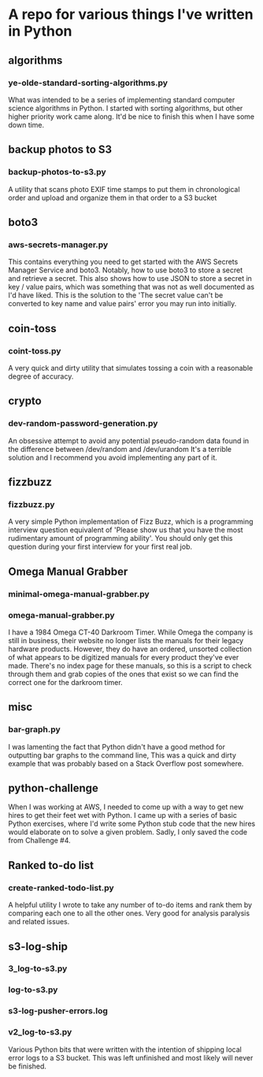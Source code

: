 # A repo for various things I've written in Python

## algorithms
### ye-olde-standard-sorting-algorithms.py
What was intended to be a series of implementing standard computer science algorithms in Python.
I started with sorting algorithms, but other higher priority work came along.
It'd be nice to finish this when I have some down time.

## backup photos to S3
### backup-photos-to-s3.py
A utility that scans photo EXIF time stamps to put them in chronological order and upload and organize them in that order to a S3 bucket

## boto3
### aws-secrets-manager.py
This contains everything you need to get started with the AWS Secrets Manager Service and boto3.
Notably, how to use boto3 to store a secret and retrieve a secret.
This also shows how to use JSON to store a secret in key / value pairs, which was something that was not as well documented as I'd have liked.
This is the solution to the 'The secret value can't be converted to key name and value pairs' error you may run into initially.

## coin-toss
### coint-toss.py
A very quick and dirty utility that simulates tossing a coin with a reasonable degree of accuracy.

## crypto
### dev-random-password-generation.py
An obsessive attempt to avoid any potential pseudo-random data found in the difference between /dev/random and /dev/urandom
It's a terrible solution and I recommend you avoid implementing any part of it.

## fizzbuzz
### fizzbuzz.py
A very simple Python implementation of Fizz Buzz, which is a programming interview question equivalent of 'Please show us that you have the most rudimentary amount of programming ability'. You should only get this question during your first interview for your first real job.

## Omega Manual Grabber
### minimal-omega-manual-grabber.py
### omega-manual-grabber.py
I have a 1984 Omega CT-40 Darkroom Timer. While Omega the company is still in business, their website no longer lists the manuals for their legacy hardware products.
However, they do have an ordered, unsorted collection of what appears to be digitized manuals for every product they've ever made. There's no index page for these manuals,
so this is a script to check through them and grab copies of the ones that exist so we can find the correct one for the darkroom timer.

## misc
### bar-graph.py
I was lamenting the fact that Python didn't have a good method for outputting bar graphs to the command line,
This was a quick and dirty example that was probably based on a Stack Overflow post somewhere.

## python-challenge
When I was working at AWS, I needed to come up with a way to get new hires to get their feet wet with Python.
I came up with a series of basic Python exercises, where I'd write some Python stub code that the new hires would elaborate on to solve a given problem.
Sadly, I only saved the code from Challenge \#4.

## Ranked to-do list
### create-ranked-todo-list.py
A helpful utility I wrote to take any number of to-do items and rank them by comparing each one to all the other ones. Very good for analysis paralysis and related issues.

## s3-log-ship
### 3_log-to-s3.py
### log-to-s3.py
### s3-log-pusher-errors.log
### v2_log-to-s3.py
Various Python bits that were written with the intention of shipping local error logs to a S3 bucket.
This was left unfinished and most likely will never be finished.
